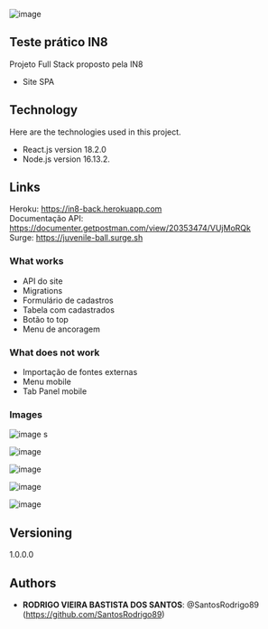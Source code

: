 ![image](https://user-images.githubusercontent.com/93896739/183318354-8750c02b-f7af-407a-a918-5f1cfc92b2dc.png)

 
## Teste prático IN8
 
Projeto Full Stack proposto pela IN8
- Site SPA
 
## Technology 
 
Here are the technologies used in this project.
 
* React.js version 18.2.0
* Node.js version 16.13.2.

## Links
 
Heroku: https://in8-back.herokuapp.com
<br/>
Documentação API: https://documenter.getpostman.com/view/20353474/VUjMoRQk
<br/>
Surge: https://juvenile-ball.surge.sh
<br/>

### What works

* API do site
* Migrations
* Formulário de cadastros
* Tabela com cadastrados
* Botão to top
* Menu de ancoragem

### What does not work

* Importação de fontes externas
* Menu mobile
* Tab Panel mobile

### Images

![image](https://user-images.githubusercontent.com/93896739/183318710-8361d5bf-0a50-45eb-95eb-c45f797add65.png)
s

![image](https://user-images.githubusercontent.com/93896739/183318728-7273314f-ce21-40c3-82b5-efbc1af3d5e6.png)

![image](https://user-images.githubusercontent.com/93896739/183318751-ea19ae51-e7ca-4d34-9c6e-a36f2f2dcb98.png)

![image](https://user-images.githubusercontent.com/93896739/183318796-d8a11921-a1d7-4baa-830f-702cd4ac9d98.png)

![image](https://user-images.githubusercontent.com/93896739/183318814-e73bf4ef-a423-4a50-a52a-43b5f6eb1710.png)

## Versioning
 
1.0.0.0
 
 
## Authors
 
* **RODRIGO VIEIRA BASTISTA DOS SANTOS**: @SantosRodrigo89 (https://github.com/SantosRodrigo89)
 
